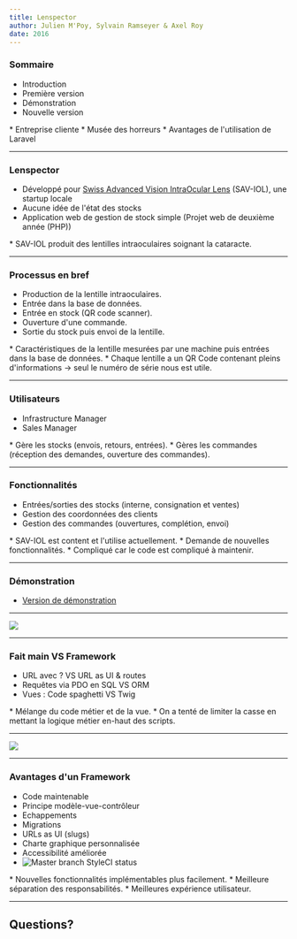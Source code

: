 ```yaml
---
title: Lenspector
author: Julien M'Poy, Sylvain Ramseyer & Axel Roy
date: 2016
---
```


### Sommaire

* Introduction
* Première version
* Démonstration
* Nouvelle version

<div class="notes">
    * Entreprise cliente
    * Musée des horreurs
    * Avantages de l'utilisation de Laravel
</div>

---

### Lenspector

* Développé pour
[Swiss Advanced Vision IntraOcular Lens](http://www.sav-iol.com/) (SAV-IOL), une
startup locale
* Aucune idée de l'état des stocks
* Application web de gestion de stock simple (Projet web de deuxième année (PHP))


<div class="notes">
    * SAV-IOL produit des lentilles intraoculaires soignant la cataracte.
</div>

---

### Processus en bref

* Production de la lentille intraoculaires.
* Entrée dans la base de données.
* Entrée en stock (QR code scanner).
* Ouverture d'une commande.
* Sortie du stock puis envoi de la lentille.

<div class="notes">
    * Caractéristiques de la lentille mesurées par une machine puis entrées
    dans la base de données.
    * Chaque lentille a un QR Code contenant pleins d'informations -> seul
    le numéro de série nous est utile.
</div>

---

### Utilisateurs

* Infrastructure Manager
* Sales Manager

<div class="notes">
    * Gère les stocks (envois, retours, entrées).
    * Gères les commandes (réception des demandes, ouverture des commandes).
</div>

---

### Fonctionnalités

* Entrées/sorties des stocks (interne, consignation et ventes)
* Gestion des coordonnées des clients
* Gestion des commandes (ouvertures, complétion, envoi)

<div class="notes">
    * SAV-IOL est content et l'utilise actuellement.
    * Demande de nouvelles fonctionnalités.
        * Compliqué car le code est compliqué à maintenir.
</div>

---

### Démonstration

* [Version de démonstration](lenspector.srvz-webapp.he-arc.ch)

---

![](http://ljdchost.com/xIkajiS.gif)

<!-- ![](http://ljdchost.com/18dVGUi.gif) -->

---

### Fait main VS Framework

* URL avec ? VS URL as UI & routes
* Requêtes via PDO en SQL VS ORM
* Vues : Code spaghetti VS Twig  

<div class="notes">
    * Mélange du code métier et de la vue.
    * On a tenté de limiter la casse en mettant la logique métier en-haut
    des scripts.
</div>

---

![](http://ljdchost.com/Lyb8RZa.gif)


---

### Avantages d'un Framework

* Code maintenable
* Principe modèle-vue-contrôleur
* Echappements
* Migrations
* URLs as UI (slugs)
* Charte graphique personnalisée
* Accessibilité améliorée
* ![Master branch StyleCI status](https://styleci.io/repos/69327879/shield?style=flat&branch=master)

<div class="notes">
    * Nouvelles fonctionnalités implémentables plus facilement.
    * Meilleure séparation des responsabilités.
    * Meilleures expérience utilisateur.
</div>

---

## Questions?
